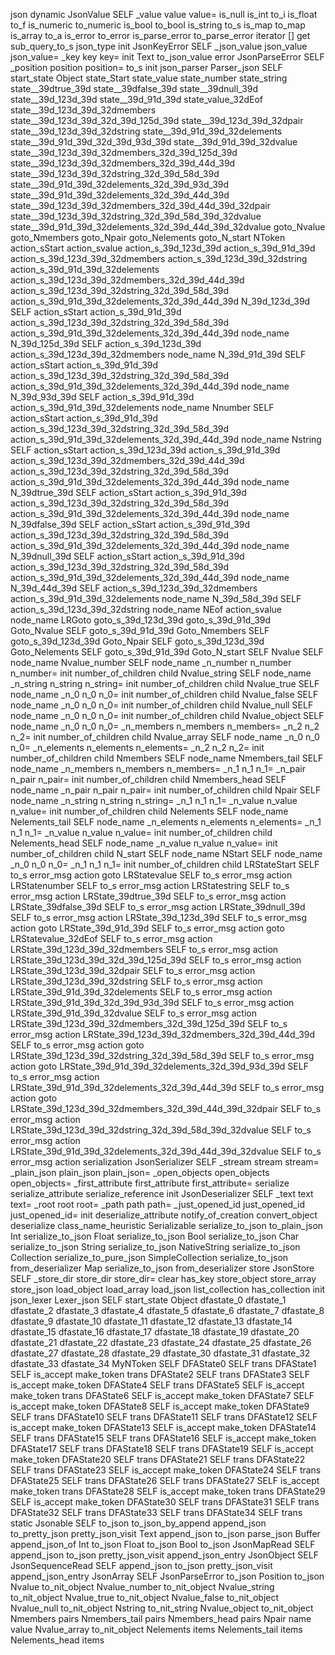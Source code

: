 json
	dynamic
		JsonValue
			SELF
			_value
			value
			value=
			is_null
			is_int
			to_i
			is_float
			to_f
			is_numeric
			to_numeric
			is_bool
			to_bool
			is_string
			to_s
			is_map
			to_map
			is_array
			to_a
			is_error
			to_error
			is_parse_error
			to_parse_error
			iterator
			[]
			get
			sub_query_to_s
			json_type
			init
		JsonKeyError
			SELF
			_json_value
			json_value
			json_value=
			_key
			key
			key=
			init
		Text
			to_json_value
	error
		JsonParseError
			SELF
			_position
			position
			position=
			to_s
			init
	json_parser
		Parser_json
			SELF
			start_state
		Object
			state_Start
			state_value
			state_number
			state_string
			state__39dtrue_39d
			state__39dfalse_39d
			state__39dnull_39d
			state__39d_123d_39d
			state__39d_91d_39d
			state_value_32dEof
			state__39d_123d_39d_32dmembers
			state__39d_123d_39d_32d_39d_125d_39d
			state__39d_123d_39d_32dpair
			state__39d_123d_39d_32dstring
			state__39d_91d_39d_32delements
			state__39d_91d_39d_32d_39d_93d_39d
			state__39d_91d_39d_32dvalue
			state__39d_123d_39d_32dmembers_32d_39d_125d_39d
			state__39d_123d_39d_32dmembers_32d_39d_44d_39d
			state__39d_123d_39d_32dstring_32d_39d_58d_39d
			state__39d_91d_39d_32delements_32d_39d_93d_39d
			state__39d_91d_39d_32delements_32d_39d_44d_39d
			state__39d_123d_39d_32dmembers_32d_39d_44d_39d_32dpair
			state__39d_123d_39d_32dstring_32d_39d_58d_39d_32dvalue
			state__39d_91d_39d_32delements_32d_39d_44d_39d_32dvalue
			goto_Nvalue
			goto_Nmembers
			goto_Npair
			goto_Nelements
			goto_N_start
		NToken
			action_sStart
			action_svalue
			action_s_39d_123d_39d
			action_s_39d_91d_39d
			action_s_39d_123d_39d_32dmembers
			action_s_39d_123d_39d_32dstring
			action_s_39d_91d_39d_32delements
			action_s_39d_123d_39d_32dmembers_32d_39d_44d_39d
			action_s_39d_123d_39d_32dstring_32d_39d_58d_39d
			action_s_39d_91d_39d_32delements_32d_39d_44d_39d
		N_39d_123d_39d
			SELF
			action_sStart
			action_s_39d_91d_39d
			action_s_39d_123d_39d_32dstring_32d_39d_58d_39d
			action_s_39d_91d_39d_32delements_32d_39d_44d_39d
			node_name
		N_39d_125d_39d
			SELF
			action_s_39d_123d_39d
			action_s_39d_123d_39d_32dmembers
			node_name
		N_39d_91d_39d
			SELF
			action_sStart
			action_s_39d_91d_39d
			action_s_39d_123d_39d_32dstring_32d_39d_58d_39d
			action_s_39d_91d_39d_32delements_32d_39d_44d_39d
			node_name
		N_39d_93d_39d
			SELF
			action_s_39d_91d_39d
			action_s_39d_91d_39d_32delements
			node_name
		Nnumber
			SELF
			action_sStart
			action_s_39d_91d_39d
			action_s_39d_123d_39d_32dstring_32d_39d_58d_39d
			action_s_39d_91d_39d_32delements_32d_39d_44d_39d
			node_name
		Nstring
			SELF
			action_sStart
			action_s_39d_123d_39d
			action_s_39d_91d_39d
			action_s_39d_123d_39d_32dmembers_32d_39d_44d_39d
			action_s_39d_123d_39d_32dstring_32d_39d_58d_39d
			action_s_39d_91d_39d_32delements_32d_39d_44d_39d
			node_name
		N_39dtrue_39d
			SELF
			action_sStart
			action_s_39d_91d_39d
			action_s_39d_123d_39d_32dstring_32d_39d_58d_39d
			action_s_39d_91d_39d_32delements_32d_39d_44d_39d
			node_name
		N_39dfalse_39d
			SELF
			action_sStart
			action_s_39d_91d_39d
			action_s_39d_123d_39d_32dstring_32d_39d_58d_39d
			action_s_39d_91d_39d_32delements_32d_39d_44d_39d
			node_name
		N_39dnull_39d
			SELF
			action_sStart
			action_s_39d_91d_39d
			action_s_39d_123d_39d_32dstring_32d_39d_58d_39d
			action_s_39d_91d_39d_32delements_32d_39d_44d_39d
			node_name
		N_39d_44d_39d
			SELF
			action_s_39d_123d_39d_32dmembers
			action_s_39d_91d_39d_32delements
			node_name
		N_39d_58d_39d
			SELF
			action_s_39d_123d_39d_32dstring
			node_name
		NEof
			action_svalue
			node_name
		LRGoto
			goto_s_39d_123d_39d
			goto_s_39d_91d_39d
		Goto_Nvalue
			SELF
			goto_s_39d_91d_39d
		Goto_Nmembers
			SELF
			goto_s_39d_123d_39d
		Goto_Npair
			SELF
			goto_s_39d_123d_39d
		Goto_Nelements
			SELF
			goto_s_39d_91d_39d
		Goto_N_start
			SELF
		Nvalue
			SELF
			node_name
		Nvalue_number
			SELF
			node_name
			_n_number
			n_number
			n_number=
			init
			number_of_children
			child
		Nvalue_string
			SELF
			node_name
			_n_string
			n_string
			n_string=
			init
			number_of_children
			child
		Nvalue_true
			SELF
			node_name
			_n_0
			n_0
			n_0=
			init
			number_of_children
			child
		Nvalue_false
			SELF
			node_name
			_n_0
			n_0
			n_0=
			init
			number_of_children
			child
		Nvalue_null
			SELF
			node_name
			_n_0
			n_0
			n_0=
			init
			number_of_children
			child
		Nvalue_object
			SELF
			node_name
			_n_0
			n_0
			n_0=
			_n_members
			n_members
			n_members=
			_n_2
			n_2
			n_2=
			init
			number_of_children
			child
		Nvalue_array
			SELF
			node_name
			_n_0
			n_0
			n_0=
			_n_elements
			n_elements
			n_elements=
			_n_2
			n_2
			n_2=
			init
			number_of_children
			child
		Nmembers
			SELF
			node_name
		Nmembers_tail
			SELF
			node_name
			_n_members
			n_members
			n_members=
			_n_1
			n_1
			n_1=
			_n_pair
			n_pair
			n_pair=
			init
			number_of_children
			child
		Nmembers_head
			SELF
			node_name
			_n_pair
			n_pair
			n_pair=
			init
			number_of_children
			child
		Npair
			SELF
			node_name
			_n_string
			n_string
			n_string=
			_n_1
			n_1
			n_1=
			_n_value
			n_value
			n_value=
			init
			number_of_children
			child
		Nelements
			SELF
			node_name
		Nelements_tail
			SELF
			node_name
			_n_elements
			n_elements
			n_elements=
			_n_1
			n_1
			n_1=
			_n_value
			n_value
			n_value=
			init
			number_of_children
			child
		Nelements_head
			SELF
			node_name
			_n_value
			n_value
			n_value=
			init
			number_of_children
			child
		N_start
			SELF
			node_name
		NStart
			SELF
			node_name
			_n_0
			n_0
			n_0=
			_n_1
			n_1
			n_1=
			init
			number_of_children
			child
		LRStateStart
			SELF
			to_s
			error_msg
			action
			goto
		LRStatevalue
			SELF
			to_s
			error_msg
			action
		LRStatenumber
			SELF
			to_s
			error_msg
			action
		LRStatestring
			SELF
			to_s
			error_msg
			action
		LRState_39dtrue_39d
			SELF
			to_s
			error_msg
			action
		LRState_39dfalse_39d
			SELF
			to_s
			error_msg
			action
		LRState_39dnull_39d
			SELF
			to_s
			error_msg
			action
		LRState_39d_123d_39d
			SELF
			to_s
			error_msg
			action
			goto
		LRState_39d_91d_39d
			SELF
			to_s
			error_msg
			action
			goto
		LRStatevalue_32dEof
			SELF
			to_s
			error_msg
			action
		LRState_39d_123d_39d_32dmembers
			SELF
			to_s
			error_msg
			action
		LRState_39d_123d_39d_32d_39d_125d_39d
			SELF
			to_s
			error_msg
			action
		LRState_39d_123d_39d_32dpair
			SELF
			to_s
			error_msg
			action
		LRState_39d_123d_39d_32dstring
			SELF
			to_s
			error_msg
			action
		LRState_39d_91d_39d_32delements
			SELF
			to_s
			error_msg
			action
		LRState_39d_91d_39d_32d_39d_93d_39d
			SELF
			to_s
			error_msg
			action
		LRState_39d_91d_39d_32dvalue
			SELF
			to_s
			error_msg
			action
		LRState_39d_123d_39d_32dmembers_32d_39d_125d_39d
			SELF
			to_s
			error_msg
			action
		LRState_39d_123d_39d_32dmembers_32d_39d_44d_39d
			SELF
			to_s
			error_msg
			action
			goto
		LRState_39d_123d_39d_32dstring_32d_39d_58d_39d
			SELF
			to_s
			error_msg
			action
			goto
		LRState_39d_91d_39d_32delements_32d_39d_93d_39d
			SELF
			to_s
			error_msg
			action
		LRState_39d_91d_39d_32delements_32d_39d_44d_39d
			SELF
			to_s
			error_msg
			action
			goto
		LRState_39d_123d_39d_32dmembers_32d_39d_44d_39d_32dpair
			SELF
			to_s
			error_msg
			action
		LRState_39d_123d_39d_32dstring_32d_39d_58d_39d_32dvalue
			SELF
			to_s
			error_msg
			action
		LRState_39d_91d_39d_32delements_32d_39d_44d_39d_32dvalue
			SELF
			to_s
			error_msg
			action
	serialization
		JsonSerializer
			SELF
			_stream
			stream
			stream=
			_plain_json
			plain_json
			plain_json=
			_open_objects
			open_objects
			open_objects=
			_first_attribute
			first_attribute
			first_attribute=
			serialize
			serialize_attribute
			serialize_reference
			init
		JsonDeserializer
			SELF
			_text
			text
			text=
			_root
			root
			root=
			_path
			path
			path=
			_just_opened_id
			just_opened_id
			just_opened_id=
			init
			deserialize_attribute
			notify_of_creation
			convert_object
			deserialize
			class_name_heuristic
		Serializable
			serialize_to_json
			to_plain_json
		Int
			serialize_to_json
		Float
			serialize_to_json
		Bool
			serialize_to_json
		Char
			serialize_to_json
		String
			serialize_to_json
		NativeString
			serialize_to_json
		Collection
			serialize_to_pure_json
		SimpleCollection
			serialize_to_json
			from_deserializer
		Map
			serialize_to_json
			from_deserializer
	store
		JsonStore
			SELF
			_store_dir
			store_dir
			store_dir=
			clear
			has_key
			store_object
			store_array
			store_json
			load_object
			load_array
			load_json
			list_collection
			has_collection
			init
	json_lexer
		Lexer_json
			SELF
			start_state
		Object
			dfastate_0
			dfastate_1
			dfastate_2
			dfastate_3
			dfastate_4
			dfastate_5
			dfastate_6
			dfastate_7
			dfastate_8
			dfastate_9
			dfastate_10
			dfastate_11
			dfastate_12
			dfastate_13
			dfastate_14
			dfastate_15
			dfastate_16
			dfastate_17
			dfastate_18
			dfastate_19
			dfastate_20
			dfastate_21
			dfastate_22
			dfastate_23
			dfastate_24
			dfastate_25
			dfastate_26
			dfastate_27
			dfastate_28
			dfastate_29
			dfastate_30
			dfastate_31
			dfastate_32
			dfastate_33
			dfastate_34
		MyNToken
			SELF
		DFAState0
			SELF
			trans
		DFAState1
			SELF
			is_accept
			make_token
			trans
		DFAState2
			SELF
			trans
		DFAState3
			SELF
			is_accept
			make_token
		DFAState4
			SELF
			trans
		DFAState5
			SELF
			is_accept
			make_token
			trans
		DFAState6
			SELF
			is_accept
			make_token
		DFAState7
			SELF
			is_accept
			make_token
		DFAState8
			SELF
			is_accept
			make_token
		DFAState9
			SELF
			trans
		DFAState10
			SELF
			trans
		DFAState11
			SELF
			trans
		DFAState12
			SELF
			is_accept
			make_token
		DFAState13
			SELF
			is_accept
			make_token
		DFAState14
			SELF
			trans
		DFAState15
			SELF
			trans
		DFAState16
			SELF
			is_accept
			make_token
		DFAState17
			SELF
			trans
		DFAState18
			SELF
			trans
		DFAState19
			SELF
			is_accept
			make_token
		DFAState20
			SELF
			trans
		DFAState21
			SELF
			trans
		DFAState22
			SELF
			trans
		DFAState23
			SELF
			is_accept
			make_token
		DFAState24
			SELF
			trans
		DFAState25
			SELF
			trans
		DFAState26
			SELF
			trans
		DFAState27
			SELF
			is_accept
			make_token
			trans
		DFAState28
			SELF
			is_accept
			make_token
			trans
		DFAState29
			SELF
			is_accept
			make_token
		DFAState30
			SELF
			trans
		DFAState31
			SELF
			trans
		DFAState32
			SELF
			trans
		DFAState33
			SELF
			trans
		DFAState34
			SELF
			trans
	static
		Jsonable
			SELF
			to_json
			to_json_by_append
			append_json
			to_pretty_json
			pretty_json_visit
		Text
			append_json
			to_json
			parse_json
		Buffer
			append_json_of
		Int
			to_json
		Float
			to_json
		Bool
			to_json
		JsonMapRead
			SELF
			append_json
			to_json
			pretty_json_visit
			append_json_entry
		JsonObject
			SELF
		JsonSequenceRead
			SELF
			append_json
			to_json
			pretty_json_visit
			append_json_entry
		JsonArray
			SELF
		JsonParseError
			to_json
		Position
			to_json
		Nvalue
			to_nit_object
		Nvalue_number
			to_nit_object
		Nvalue_string
			to_nit_object
		Nvalue_true
			to_nit_object
		Nvalue_false
			to_nit_object
		Nvalue_null
			to_nit_object
		Nstring
			to_nit_string
		Nvalue_object
			to_nit_object
		Nmembers
			pairs
		Nmembers_tail
			pairs
		Nmembers_head
			pairs
		Npair
			name
			value
		Nvalue_array
			to_nit_object
		Nelements
			items
		Nelements_tail
			items
		Nelements_head
			items
